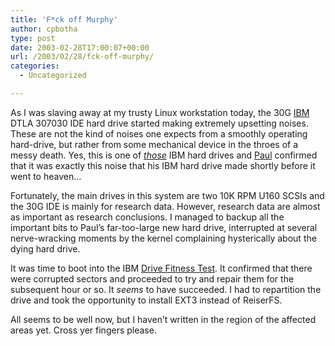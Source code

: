 ```yaml
---
title: 'F*ck off Murphy'
author: cpbotha
type: post
date: 2003-02-28T17:00:07+00:00
url: /2003/02/28/fck-off-murphy/
categories:
  - Uncategorized

---
```

As I was slaving away at my trusty Linux workstation today, the 30G [IBM][1] DTLA 307030 IDE hard drive started making extremely upsetting noises. These are not the kind of noises one expects from a smoothly operating hard-drive, but rather from some mechanical device in the throes of a messy death. Yes, this is one of [_those_][2] IBM hard drives and [Paul][3] confirmed that it was exactly this noise that his IBM hard drive made shortly before it went to heaven&#8230;
  
<!--more-->


  
Fortunately, the main drives in this system are two 10K RPM U160 SCSIs and the 30G IDE is mainly for research data. However, research data are almost as important as research conclusions. I managed to backup all the important bits to Paul&#8217;s far-too-large new hard drive, interrupted at several nerve-wracking moments by the kernel complaining hysterically about the dying hard drive.

It was time to boot into the IBM [Drive Fitness Test][4]. It confirmed that there were corrupted sectors and proceeded to try and repair them for the subsequent hour or so. It _seems_ to have succeeded. I had to repartition the drive and took the opportunity to install EXT3 instead of ReiserFS.

All seems to be well now, but I haven&#8217;t written in the region of the affected areas yet. Cross yer fingers please.

 [1]: http://www.ibm.nl/
 [2]: http://www.anandtech.com/guides/viewfaq.html?i=71
 [3]: http://cpbotha.net/weblogs/paul/
 [4]: http://www.hgst.com/hdd/technolo/dft/dft.htm
